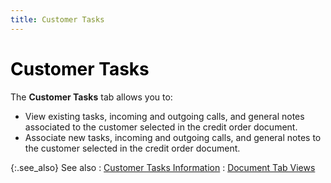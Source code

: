 ```yaml
---
title: Customer Tasks
---
```


# <font color='black'>Customer Tasks</font>


The **Customer Tasks** tab allows you to:

- View existing tasks, incoming and outgoing calls, and general notes associated to the customer selected in the credit order document.
- Associate new tasks, incoming and outgoing calls, and general notes to the customer selected in the credit order document.



{:.see_also}
See also
: [Customer Tasks Information]({{site.sp_baseurl}}/sales-ret-docs/sales-ret-doc/contents/tab-details/tasks/customer_tasks.html)
: [Document Tab Views]({{site.sp_baseurl}}/misc/document_view_details_credit_order_step_by_step.html)
